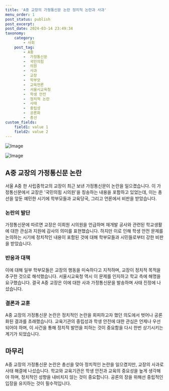 ```yaml
---
title: 'A중 교장의 가정통신문 논란 정치적 논란과 사과'
menu_order: 1
post_status: publish
post_excerpt: 
post_date: 2024-03-14 23:49:34
taxonomy:
    category:
        - 사회
    post_tag:
        - A중
        -  가정통신문
        -  국민의힘
        -  의원
        -  사과
        -  교장
        -  학부모
        -  교육언론
        -  서울시교육청
        -  학생 안전
        -  정치적 논란
        -  사태
        -  중립성
        -  공론화
        -  총선
custom_fields:
    field1: value 1
    field2: value 2
---
```


![Image](https://imgnews.pstatic.net/image/047/2024/03/14/0002425714_001_20240314092101092.png?type=w647)

![Image](https://imgnews.pstatic.net/image/047/2024/03/14/0002425714_002_20240314092101140.jpg?type=w647)

## A중 교장의 가정통신문 논란
서울 A중 한 사립중학교의 교장이 최근 보낸 가정통신문이 논란을 일으켰습니다. 이 가정통신문에서 교장은 '국민의힘 시의원'을 칭송하는 내용을 포함하고 있었는데, 이는 총선을 앞둔 예민한 시기에 학부모들과 교육당국, 그리고 언론에서 비판을 받았습니다.
### 논란의 발단
가정통신문에 따르면 교장은 이희원 시의원을 언급하며 재개발 공사와 관련된 학교생활에 대한 관심과 지원에 감사의 의미를 표현했습니다. 하지만 이로 인해 학생 안전 문제를 논의하는 시기에 정치적인 내용이 포함된 것에 대해 학부모들과 시민들로부터 강한 비판을 받았습니다.
### 반응과 대책
이에 대해 일부 학부모들은 교장의 행동을 미숙하다고 지적하며, 교장이 정치적 목적을 추구한 것으로 해석했습니다. 서울시교육청 역시 이 문제를 인지하고 학교 측에 해명을 요구했습니다. 결국 A중 교장은 이에 대한 사과 가정통신문을 발송하며 사태 진정에 나섰습니다.
### 결론과 교훈
A중 교장의 가정통신문 논란은 정치적인 논란을 회피하고자 했던 의도에서 벗어나 공론화된 결과를 초래했습니다. 교육기관의 중립성과 학생 안전에 대한 관심은 언제나 우선되어야 하며, 이 사건을 통해 정치적 발언을 피하는 것이 중요함을 다시 한번 상기시키는 계기가 되었습니다.
## 마무리
A중 교장의 가정통신문 논란은 총선을 맞아 정치적인 논란을 일으켰지만, 교장의 사과로 사태 해결에 나섰습니다. 학교와 교육기관은 학생 안전과 교육의 중요성을 높게 생각해야 하며, 정치적인 성향을 내비치지 않는 것이 중요합니다. 공론의 장을 위해선 중립적인 입장을 유지하는 것이 필수적입니다.
